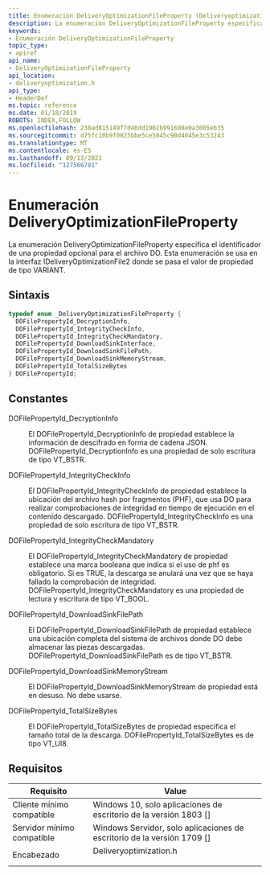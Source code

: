 ```yaml
---
title: Enumeración DeliveryOptimizationFileProperty (Deliveryoptimization.h)
description: La enumeración DeliveryOptimizationFileProperty especifica el identificador de una propiedad opcional para el archivo DO.
keywords:
- Enumeración DeliveryOptimizationFileProperty
topic_type:
- apiref
api_name:
- DeliveryOptimizationFileProperty
api_location:
- deliveryoptimization.h
api_type:
- HeaderDef
ms.topic: reference
ms.date: 01/18/2019
ROBOTS: INDEX,FOLLOW
ms.openlocfilehash: 238ad815149f7d40dd1902b991608e0a3005eb35
ms.sourcegitcommit: d75fc10b9f0825bbe5ce5045c90d4045e3c53243
ms.translationtype: MT
ms.contentlocale: es-ES
ms.lasthandoff: 09/13/2021
ms.locfileid: "127566781"
---
```

# <a name="deliveryoptimizationfileproperty-enumeration"></a>Enumeración DeliveryOptimizationFileProperty

La enumeración DeliveryOptimizationFileProperty especifica el identificador de una propiedad opcional para el archivo DO. Esta enumeración se usa en la interfaz IDeliveryOptimizationFile2 donde se pasa el valor de propiedad de tipo VARIANT.

## <a name="syntax"></a>Sintaxis

```C++
typedef enum _DeliveryOptimizationFileProperty {  
  DOFilePropertyId_DecryptionInfo,
  DOFilePropertyId_IntegrityCheckInfo,
  DOFilePropertyId_IntegrityCheckMandatory,
  DOFilePropertyId_DownloadSinkInterface,
  DOFilePropertyId_DownloadSinkFilePath,
  DOFilePropertyId_DownloadSinkMemoryStream,
  DOFilePropertyId_TotalSizeBytes
} DOFilePropertyId;
```

## <a name="constants"></a>Constantes

<dl> <dt>

DOFilePropertyId_DecryptionInfo
</dt> <dd>

El DOFilePropertyId_DecryptionInfo de propiedad establece la información de descifrado en forma de cadena JSON. DOFilePropertyId_DecryptionInfo es una propiedad de solo escritura de tipo VT_BSTR.

</dd> <dt>

DOFilePropertyId_IntegrityCheckInfo
</dt> <dd>

El DOFilePropertyId_IntegrityCheckInfo de propiedad establece la ubicación del archivo hash por fragmentos (PHF), que usa DO para realizar comprobaciones de integridad en tiempo de ejecución en el contenido descargado. DOFilePropertyId_IntegrityCheckInfo es una propiedad de solo escritura de tipo VT_BSTR.

</dd> <dt>

DOFilePropertyId_IntegrityCheckMandatory
</dt> <dd>

El DOFilePropertyId_IntegrityCheckMandatory de propiedad establece una marca booleana que indica si el uso de phf es obligatorio. Si es TRUE, la descarga se anulará una vez que se haya fallado la comprobación de integridad. DOFilePropertyId_IntegrityCheckMandatory es una propiedad de lectura y escritura de tipo VT_BOOL.

</dd> <dt>

DOFilePropertyId_DownloadSinkFilePath
</dt> <dd>

El DOFilePropertyId_DownloadSinkFilePath de propiedad establece una ubicación completa del sistema de archivos donde DO debe almacenar las piezas descargadas. DOFilePropertyId_DownloadSinkFilePath es de tipo VT_BSTR.

</dd> <dt>

DOFilePropertyId_DownloadSinkMemoryStream
</dt> <dd>

El DOFilePropertyId_DownloadSinkMemoryStream de propiedad está en desuso. No debe usarse.

</dd> <dt>

DOFilePropertyId_TotalSizeBytes
</dt> <dd>

El DOFilePropertyId_TotalSizeBytes de propiedad especifica el tamaño total de la descarga. DOFilePropertyId_TotalSizeBytes es de tipo VT_UI8.
</dd> </dl>

## <a name="requirements"></a>Requisitos

| Requisito | Value |
|-------------------------------|----------------------------------------------------------|
| Cliente mínimo compatible<br/> | Windows 10, solo aplicaciones de escritorio de la versión 1803 \[\]<br/>      |
| Servidor mínimo compatible<br/> | Windows Servidor, solo aplicaciones de escritorio de la versión 1709 \[\]<br/>  |
| Encabezado<br/>                   | <dl> <dt>Deliveryoptimization.h</dt> </dl>               |
